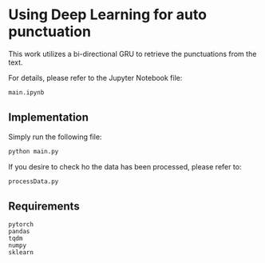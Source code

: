 # Using Deep Learning for auto punctuation

This work utilizes a bi-directional GRU to retrieve the punctuations from the text.

For details, please refer to the Jupyter Notebook file:

```sh
main.ipynb
```

## Implementation

Simply run the following file:

```sh
python main.py
```

If you desire to check ho the data has been processed, please refer to:

```sh
processData.py
```

## Requirements

```
pytorch
pandas
tqdm
numpy
sklearn
```
